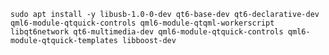 `sudo apt install -y libusb-1.0-0-dev qt6-base-dev qt6-declarative-dev qml6-module-qtquick-controls qml6-module-qtqml-workerscript libqt6network qt6-multimedia-dev qml6-module-qtquick-controls qml6-module-qtquick-templates libboost-dev`